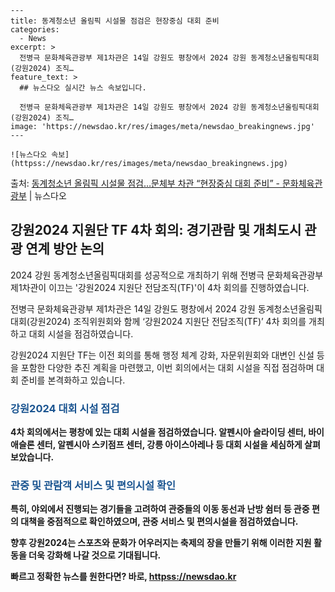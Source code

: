     ---
    title: 동계청소년 올림픽 시설물 점검은 현장중심 대회 준비
    categories:
      - News
    excerpt: >
      전병극 문화체육관광부 제1차관은 14일 강원도 평창에서 2024 강원 동계청소년올림픽대회(강원2024) 조직…
    feature_text: >
      ## 뉴스다오 실시간 뉴스 속보입니다.
    
      전병극 문화체육관광부 제1차관은 14일 강원도 평창에서 2024 강원 동계청소년올림픽대회(강원2024) 조직…
    image: 'https://newsdao.kr/res/images/meta/newsdao_breakingnews.jpg'
    ---
    
    ![뉴스다오 속보](httpss://newsdao.kr/res/images/meta/newsdao_breakingnews.jpg)

<p>출처: <a href="httpss://newsdao.kr/2796" rel="dofollow">동계청소년 올림픽 시설물 점검…문체부 차관 “현장중심 대회 준비” - 문화체육관광부</a> | 뉴스다오</p>

<h2 data-ke-size="size26">강원2024 지원단 TF 4차 회의: 경기관람 및 개최도시 관광 연계 방안 논의</h2>
2024 강원 동계청소년올림픽대회를 성공적으로 개최하기 위해 전병극 문화체육관광부 제1차관이 이끄는 '강원2024 지원단 전담조직(TF)'이 4차 회의를 진행하였습니다.

<p data-ke-size="size16">전병극 문화체육관광부 제1차관은 14일 강원도 평창에서 2024 강원 동계청소년올림픽대회(강원2024) 조직위원회와 함께 ‘강원2024 지원단 전담조직(TF)’ 4차 회의를 개최하고 대회 시설을 점검하였습니다.</p>

강원2024 지원단 TF는 이전 회의를 통해 행정 체계 강화, 자문위원회와 대변인 신설 등을 포함한 다양한 추진 계획을 마련했고, 이번 회의에서는 대회 시설을 직접 점검하며 대회 준비를 본격화하고 있습니다.

<h3><b><span style="color: #1a5490;">강원2024 대회 시설 점검</span><b></h3>
4차 회의에서는 평창에 있는 대회 시설을 점검하였습니다. 알펜시아 슬라이딩 센터, 바이애슬론 센터, 알펜시아 스키점프 센터, 강릉 아이스아레나 등 대회 시설을 세심하게 살펴보았습니다.

<h3><b><span style="color: #1a5490;">관중 및 관람객 서비스 및 편의시설 확인</span><b></h3>
특히, 야외에서 진행되는 경기들을 고려하여 관중들의 이동 동선과 난방 쉼터 등 관중 편의 대책을 중점적으로 확인하였으며, 관중 서비스 및 편의시설을 점검하였습니다.

향후 강원2024는 스포츠와 문화가 어우러지는 축제의 장을 만들기 위해 이러한 지원 활동을 더욱 강화해 나갈 것으로 기대됩니다. 

빠르고 정확한 뉴스를 원한다면? 바로, <a href="httpss://newsdao.kr" rel="dofollow">httpss://newsdao.kr</a>


    